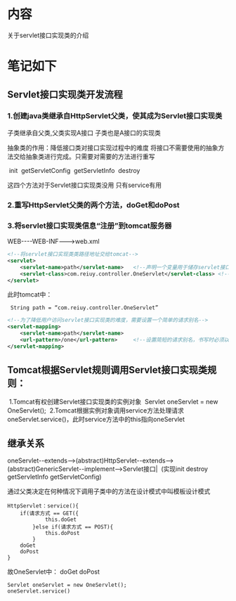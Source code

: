 # 内容
关于servlet接口实现类的介绍

# 笔记如下

## Servlet接口实现类开发流程

### 1.创建java类继承自HttpServlet父类，使其成为Servlet接口实现类

子类继承自父类,父类实现A接口
子类也是A接口的实现类


抽象类的作用：降低接口类对接口实现过程中的难度
              将接口不需要使用的抽象方法交给抽象类进行完成。只需要对需要的方法进行重写

​          init
​          getServletConfig
​          getServletInfo
​          destroy   

这四个方法对于Servlet接口实现类没用
          只有service有用

 

### 2.重写HttpServlet父类的两个方法，doGet和doPost

### 3.将servlet接口实现类信息“注册”到tomcat服务器

WEB----WEB-INF--->web.xml
    

```xml
<!--将servlet接口实现类类路径地址交给tomcat-->
<servlet>
	<servlet-name>path</servlet-name>   <!--声明一个变量用于储存servlet接口实现类的类路径-->
	<servlet-class>com.reiuy.controller.OneServlet</servlet-class> <!--声明servlet接口实现类的类路径-->
</servlet>
```

此时tomcat中：

  

```
 String path = “com.reiuy.controller.OneServlet”
```

 

```xml
<!--为了降低用户访问servlet接口实现类的难度，需要设置一个简单的请求别名-->
<servlet-mapping>
	<servlet-name>path</servlet-name>
	<url-pattern>/one</url-pattern>     <!--设置简短的请求别名，书写时必须以/开始-->
</servlet-mapping>
```

 



## Tomcat根据Servlet规则调用Servlet接口实现类规则：

​               1.Tomcat有权创建Servlet接口实现类的实例对象
​               Servlet oneServlet = new OneServlet();
​               2.Tomcat根据实例对象调用service方法处理请求
​               oneServlet.service()，此时service方法中的this指向oneServlet

## 继承关系

​           oneServlet--extends-->(abstract)HttpServlet--extends-->(abstract)GenericServlet--implement-->Servlet接口
​                                                                                                                          |
​                                                                                 (实现init destroy getServletInfo getServletConfig)

 

  通过父类决定在何种情况下调用子类中的方法在设计模式中叫模板设计模式

```
HttpServlet：service(){
	if(请求方式 == GET({
       		this.doGet
    	}else if(请求方式 == POST){
        	this.doPost
    	}
    doGet
    doPost
}
```

  故OneServlet中： doGet doPost

```
Servlet oneServlet = new OneServlet();
oneServlet.service()
```


